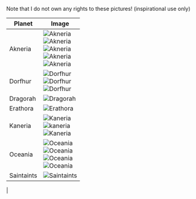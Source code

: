 Note that I do not own any rights to these pictures! (inspirational use only)

|Planet|Image|
|-------|-------|
| Akneria | ![Akneria](http://vignette4.wikia.nocookie.net/finalfantasy/images/f/f5/Fortress_-_World_Map_Desert.jpg/revision/latest?cb=20090923083752)<br/>![Akneria](https://cdna0.artstation.com/p/assets/images/images/001/796/436/large/rostislav-zagornov-desertelf.jpg?1452862129)<br/>![Akneria](http://orig14.deviantart.net/256f/f/2009/060/5/c/canyon_city_by_zackf.jpg)<br/>![Akneria](https://cdnb1.artstation.com/p/assets/images/images/004/278/337/large/graham-held-desolate.jpg?1481955643)<br/>![Akneria](https://s-media-cache-ak0.pinimg.com/736x/be/07/49/be0749c635ef1457ab5a852e004b74ba.jpg)|
| Dorfhur | ![Dorfhur](https://cdnb1.artstation.com/p/assets/images/images/000/501/725/large/thom-tenery-thomtenery-elvencity-wotc.jpg?1443931791)<br/>![Dorfhur](https://cdnb1.artstation.com/p/assets/images/images/003/037/753/large/vladek-sakolski-forgotten-portal-small.jpg?1468844181)<br/>![Dorfhur](http://www.wallpaperup.com/uploads/wallpapers/2012/12/19/25855/big_thumb_aaf39225359745ce2750c93a41e1abaa.jpg)| 
| Dragorah | ![Dragorah](http://pheopic.ru/images/251/1/35189.jpg)
| Erathora | ![Erathora](https://s-media-cache-ak0.pinimg.com/736x/07/93/78/079378aa212cd1d5fafddfcff04e205f.jpg)|
| Kaneria | ![Kaneria](http://hdwallpapersf.com/wp-content/uploads/2016/10/artsergeyzabelinlandscapefantasyworldrocksmountainscastleflyingcloudssnow.jpg)<br/>![kaneria](http://media-cache-ak0.pinimg.com/736x/6d/d9/4b/6dd94b2685d7ae86ff6494185a12663f.jpg)<br/>![Kaneria](http://www.wall321.com/thumbnails/detail/20121127/mountains%20winter%20snow%20fantasy%20art%202047x1080%20wallpaper_www.wall321.com_30.jpg)|
| Oceania | ![Oceania](http://www.magic4walls.com/wp-content/uploads/2013/12/Art-Waqas-Mallick-landscape-fantasy-world-rocks-beach-sea.jpg)<br/>![Oceania](http://orig10.deviantart.net/8526/f/2012/134/8/f/8fa189ada7b977830d2dea48e19af27f-d4zpa5a.jpg)<br/>![Oceania](https://cdna0.artstation.com/p/assets/images/images/003/933/172/large/frej-agelii-kashima-34-meter-space-antenna-frej-agelii.jpg?1478658112)<br/>![Oceania](https://cdnb1.artstation.com/p/assets/images/images/003/081/809/large/nirakar-mahalik-0001-v01-final-02-v01-low.jpg?1469457506)| 
| Saintaints | ![Saintaints](http://data_images/collection/8/4498955-fantasy-world-wallpapers.jpg)
|
